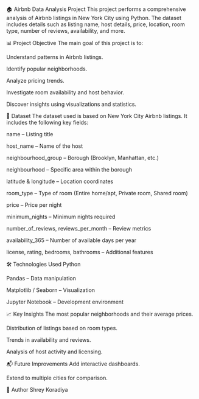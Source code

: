 🏠 Airbnb Data Analysis Project
  This project performs a comprehensive analysis of Airbnb listings in New York City using Python. The dataset includes details such as listing name, host details,   price, location, room type, number of reviews, availability, and more.

📊 Project Objective
  The main goal of this project is to:
  
  Understand patterns in Airbnb listings.
  
  Identify popular neighborhoods.
  
  Analyze pricing trends.
  
  Investigate room availability and host behavior.
  
  Discover insights using visualizations and statistics.

📁 Dataset
  The dataset used is based on New York City Airbnb listings. It includes the following key fields:
  
  name – Listing title
  
  host_name – Name of the host
  
  neighbourhood_group – Borough (Brooklyn, Manhattan, etc.)
  
  neighbourhood – Specific area within the borough
  
  latitude & longitude – Location coordinates
  
  room_type – Type of room (Entire home/apt, Private room, Shared room)
  
  price – Price per night
  
  minimum_nights – Minimum nights required
  
  number_of_reviews, reviews_per_month – Review metrics
  
  availability_365 – Number of available days per year
  
  license, rating, bedrooms, bathrooms – Additional features

🛠️ Technologies Used
  Python
  
  Pandas – Data manipulation
  
  Matplotlib / Seaborn – Visualization
  
  Jupyter Notebook – Development environment

📈 Key Insights
  The most popular neighborhoods and their average prices.
  
  Distribution of listings based on room types.
  
  Trends in availability and reviews.
  
  Analysis of host activity and licensing.


📬 Future Improvements
  Add interactive dashboards.
  
  Extend to multiple cities for comparison.

👤 Author
  Shrey Koradiya
